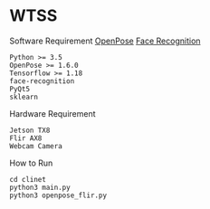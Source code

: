 # WTSS

Software Requirement
[OpenPose](https://github.com/CMU-Perceptual-Computing-Lab/openpose) 
[Face Recognition](https://github.com/ageitgey/face_recognition)
```
Python >= 3.5
OpenPose >= 1.6.0 
Tensorflow >= 1.18
face-recognition 
PyQt5
sklearn
```

Hardware Requirement
```
Jetson TX8
Flir AX8
Webcam Camera
```

How to Run
```
cd clinet
python3 main.py
python3 openpose_flir.py
```
